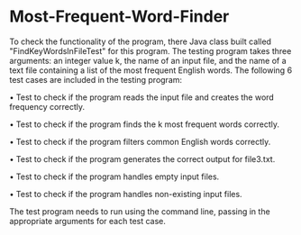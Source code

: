 # Most-Frequent-Word-Finder
To check the functionality of the program, there Java class built called "FindKeyWordsInFileTest" for this program. The testing program takes three arguments: an integer value k, the name of an input file, and the name of a text file containing a list of the most frequent English words. The following 6 test cases are included in the testing program:

• Test to check if the program reads the input file and creates the word frequency correctly.

• Test to check if the program finds the k most frequent words correctly.

• Test to check if the program filters common English words correctly.

• Test to check if the program generates the correct output for file3.txt.

• Test to check if the program handles empty input files.

• Test to check if the program handles non-existing input files.

The test program needs to run using the command line, passing in the appropriate arguments for each test case.
